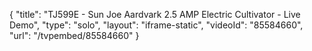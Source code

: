 {
    "title": "TJ599E - Sun Joe Aardvark 2.5 AMP Electric Cultivator - Live Demo",
    "type": "solo",
    "layout": "iframe-static",
    "videoId": "85584660",
    "url": "\/tvpembed\/85584660"
}